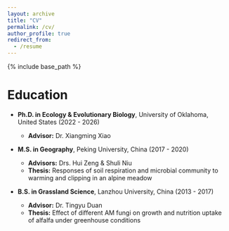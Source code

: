 ```yaml
---
layout: archive
title: "CV"
permalink: /cv/
author_profile: true
redirect_from:
  - /resume
---
```


{% include base_path %}

Education
======
- **Ph.D. in Ecology & Evolutionary Biology**, University of Oklahoma, United States (2022 - 2026)
  - **Advisor:** Dr. Xiangming Xiao

- **M.S. in Geography**, Peking University, China (2017 - 2020)
  - **Advisors:** Drs. Hui Zeng & Shuli Niu
  - **Thesis:** Responses of soil respiration and microbial community to warming and clipping in an alpine meadow

- **B.S. in Grassland Science**, Lanzhou University, China (2013 - 2017)
  - **Advisor:** Dr. Tingyu Duan
  - **Thesis:** Effect of different AM fungi on growth and nutrition uptake of alfalfa under greenhouse conditions
